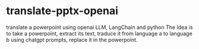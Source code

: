 # translate-pptx-openai
translate a powerpoint using openai LLM, LangChain and python
The Idea is to take a powerpoint, 
extract its text, 
traduce it from language a to language b using chatgpt prompts, 
replace it in the powerpoint.
